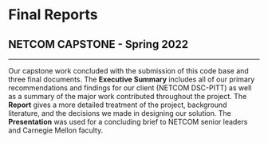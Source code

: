 # Final Reports

## NETCOM CAPSTONE - Spring 2022

---- 

Our capstone work concluded with the submission of this code base and three final documents. The **Executive Summary** includes all of our primary recommendations and findings for our client (NETCOM DSC-PITT) as well as a summary of the major work contributed throughout the project. The **Report** gives a more detailed treatment of the project, background literature, and the decisions we made in designing our solution. The **Presentation** was used for a concluding brief to NETCOM senior leaders and Carnegie Mellon faculty.